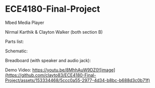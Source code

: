 # ECE4180-Final-Project
Mbed Media Player

Nirmal Karthik & Clayton Walker (both section B)

Parts list:


Schematic:


Breadboard (with speaker and audio jack):
 

Demo Video:
https://youtu.be/8MhhAuW9DZ0![image](https://github.com/clayto83/ECE4180-Final-Project/assets/153334468/5ccc0a55-2977-4d34-b8bc-b688d3c0b71f)

